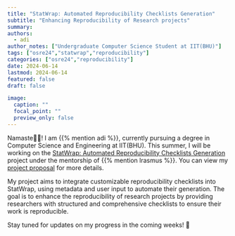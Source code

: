 ```yaml
---
title: "StatWrap: Automated Reproducibility Checklists Generation"
subtitle: "Enhancing Reproducibility of Research projects"
summary:
authors: 
  - adi
author_notes: ["Undergraduate Computer Science Student at IIT(BHU)"]
tags: ["osre24","statwrap","reproducibility"]
categories: ["osre24","reproducibility"]
date: 2024-06-14
lastmod: 2024-06-14
featured: false
draft: false

image:
  caption: ""
  focal_point: ""
  preview_only: false
---
```


Namaste🙏🏻! I am {{% mention adi %}}, currently pursuing a degree in Computer Science and Engineering at IIT(BHU). This summer, I will be working on the [StatWrap: Automated Reproducibility Checklists Generation](/project/osre24/northwestern/statwrap/) project under the mentorship of {{% mention lrasmus %}}. You can view my [project proposal](https://drive.google.com/file/d/1xV7eHL9lIWGKueQJxBks6OB_rcXCr8JY/view?usp=sharing) for more details.

My project aims to integrate customizable reproducibility checklists into StatWrap, using metadata and user input to automate their generation. The goal is to enhance the reproducibility of research projects by providing researchers with structured and comprehensive checklists to ensure their work is reproducible.

Stay tuned for updates on my progress in the coming weeks! 🚀
